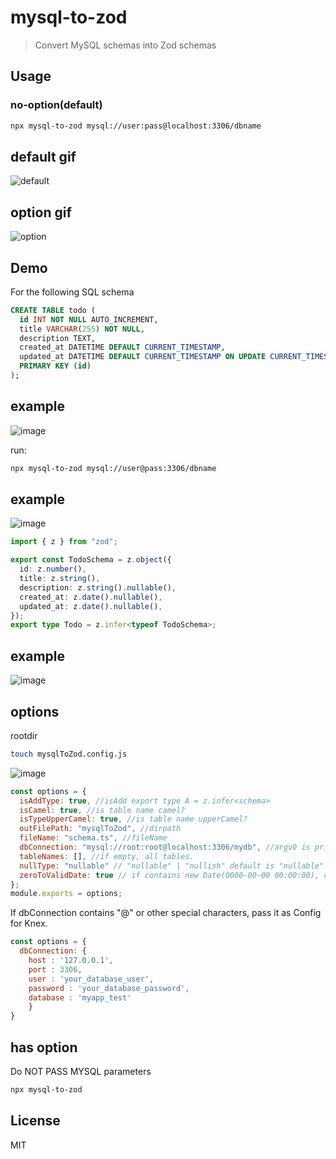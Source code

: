 # mysql-to-zod

> Convert MySQL schemas into Zod schemas

## Usage

### no-option(default)

```bash
npx mysql-to-zod mysql://user:pass@localhost:3306/dbname
```

## default gif

![default](https://github.com/araera111/mysql-to-zod/assets/63596736/650265b4-414c-49f3-b88c-cf437921960c)

## option gif

![option](https://github.com/araera111/mysql-to-zod/assets/63596736/b00af2ab-1a3c-4516-8e90-67a6e29f4a9b)

## Demo

For the following SQL schema

```sql
CREATE TABLE todo (
  id INT NOT NULL AUTO_INCREMENT,
  title VARCHAR(255) NOT NULL,
  description TEXT,
  created_at DATETIME DEFAULT CURRENT_TIMESTAMP,
  updated_at DATETIME DEFAULT CURRENT_TIMESTAMP ON UPDATE CURRENT_TIMESTAMP,
  PRIMARY KEY (id)
);
```

## example

![image](https://github.com/araera111/mysql-to-zod/assets/63596736/c6d4bf03-8109-4ccd-804f-59249a733696)


run:

```bash
npx mysql-to-zod mysql://user@pass:3306/dbname
```

## example

![image](https://github.com/araera111/mysql-to-zod/assets/63596736/c5495868-bbb7-4f15-910a-2719bc8b7ea4)


```typescript
import { z } from "zod";

export const TodoSchema = z.object({
  id: z.number(),
  title: z.string(),
  description: z.string().nullable(),
  created_at: z.date().nullable(),
  updated_at: z.date().nullable(),
});
export type Todo = z.infer<typeof TodoSchema>;
```

## example
![image](https://github.com/araera111/mysql-to-zod/assets/63596736/1cf874c7-bee9-49fd-8519-533b5c2744cf)

## options

rootdir

```sh
touch mysqlToZod.config.js
```

![image](https://github.com/araera111/mysql-to-zod/assets/63596736/d3cdc363-1d1f-422f-9ee6-c2ad2c7136d0)


```js:mysqlToZod.config.js
const options = {
  isAddType: true, //isAdd export type A = z.infer<schema>
  isCamel: true, //is table name camel?
  isTypeUpperCamel: true, //is table name upperCamel?
  outFilePath: "mysqlToZod", //dirpath
  fileName: "schema.ts", //fileName
  dbConnection: "mysql://root:root@localhost:3306/mydb", //argv0 is priority 1. thisConfig is priority 2.
  tableNames: [], //if empty, all tables.
  nullType: "nullable" // "nullable" | "nullish" default is "nullable"
  zeroToValidDate: true // if contains new Date(0000-00-00 00:00:00), convert to new Date (1000-01-01 00:00:00)
};
module.exports = options;
```

If dbConnection contains "@" or other special characters, pass it as Config for Knex.

```js:mysqlToZod.config.js
const options = {
  dbConnection: {
    host : '127.0.0.1',
    port : 3306,
    user : 'your_database_user',
    password : 'your_database_password',
    database : 'myapp_test'
    }
}
```
## has option

Do NOT PASS MYSQL parameters

```sh
npx mysql-to-zod
```

## License

MIT
